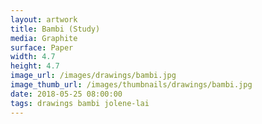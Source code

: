 ```yaml
---
layout: artwork
title: Bambi (Study)
media: Graphite
surface: Paper
width: 4.7
height: 4.7
image_url: /images/drawings/bambi.jpg
image_thumb_url: /images/thumbnails/drawings/bambi.jpg
date: 2018-05-25 08:00:00
tags: drawings bambi jolene-lai
---
```

